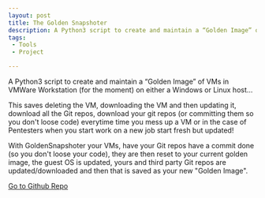 ```yaml
---
layout: post
title: The Golden Snapshoter
description: A Python3 script to create and maintain a “Golden Image” of VMs in VMWare Workstation (for the moment) on either a Windows or Linux hosts!
tags:
 - Tools
 - Project

---
```

A Python3 script to create and maintain a “Golden Image” of VMs in VMWare Workstation (for the moment) on either a Windows or Linux host...

This saves deleting the VM, downloading the VM and then updating it, download all the Git repos, download your git repos (or committing them so you don't loose code) everytime time you mess up a VM or in the case of Pentesters when you start work on a new job start fresh but updated!

With GoldenSnapshoter your VMs, have your Git repos have a commit done (so you don't loose your code), they are then reset to your current golden image, the guest OS is updated, yours and third party Git repos are updated/downloaded and then that is saved as your new "Golden Image".

<i class="fab fa-github fa-2x"></i> [Go to Github Repo](https://github.com/pwnageByButchy/GoldenSnapshoter)
